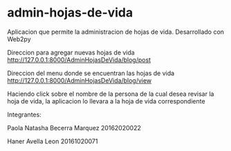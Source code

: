# admin-hojas-de-vida
Aplicacion que permite la administracion de hojas de vida. Desarrollado con Web2py

Direccion para agregar nuevas hojas de vida
http://127.0.0.1:8000/AdminHojasDeVida/blog/post

Direccion del menu donde se encuentran las hojas de vida 
http://127.0.0.1:8000/AdminHojasDeVida/blog/view

Haciendo click sobre el nombre de la persona de la cual desea revisar la hoja de vida, 
la aplicacion lo llevara a la hoja de vida correspondiente


Integrantes: 

Paola Natasha Becerra Marquez
20162020022

Haner Avella Leon
20161020071
